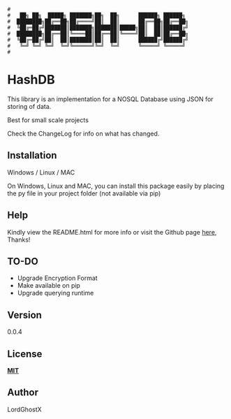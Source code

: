 ```
#
#   ██╗ ██╗  █████╗ ███████╗██╗  ██╗      ██████╗ ██████╗
#  ████████╗██╔══██╗██╔════╝██║  ██║      ██╔══██╗██╔══██╗
#  ╚██╔═██╔╝███████║███████╗███████║█████╗██║  ██║██████╔╝
#  ████████╗██╔══██║╚════██║██╔══██║╚════╝██║  ██║██╔══██╗
#  ╚██╔═██╔╝██║  ██║███████║██║  ██║      ██████╔╝██████╔╝
#   ╚═╝ ╚═╝ ╚═╝  ╚═╝╚══════╝╚═╝  ╚═╝      ╚═════╝ ╚═════╝
#                                                                             
```
# HashDB

This library is an implementation for a NOSQL Database using JSON for storing of data.

Best for small scale projects

Check the ChangeLog for info on what has changed.

## Installation
Windows / Linux / MAC

On Windows, Linux and MAC, you can install this package easily by placing the py file in your project folder (not available via pip)

## Help
Kindly view the README.html for more info or visit the Github page [here](https://lordghostx.github.io/HashDB/README.html), Thanks!

## TO-DO
* Upgrade Encryption Format
* Make available on pip
* Upgrade querying runtime

## Version
0.0.4

## License
[**MIT**](https://opensource.org/licenses/MIT)

## Author
LordGhostX

